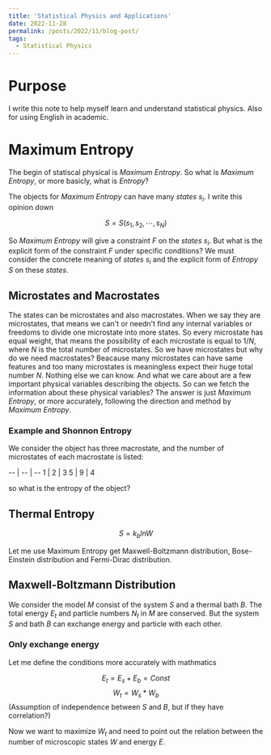 ```yaml
---
title: 'Statistical Physics and Applications'
date: 2022-11-28
permalink: /posts/2022/11/blog-post/
tags:
  - Statistical Physics
---
```


# Purpose

I write this note to help myself learn and understand statistical physics. Also for using English in academic.

# Maximum Entropy

The begin of statiscal physical is *Maximum Entropy*. So what is *Maximum Entropy*, or more basicly, what is *Entropy*?

The objects for *Maximum Entropy* can have many *states* ${s_i}$. I write this opinion down

$$S = S(s_1,s_2,\cdots,s_N)$$

So *Maximum Entropy* will give a constraint *F* on the *states* ${s_i}$. But what is the explicit form of the constraint *F* under specific conditions? We must consider the concrete meaning of *states* ${s_i}$ and the explicit form of *Entropy* $S$ on these *states*.

## Microstates and Macrostates

The states can be microstates and also macrostates. When we say they are microstates, that means we can't or needn't find any internal variables or freedoms to divide one microstate into more states. So every microstate has equal weight, that means the possibility of each microstate is equal to $1/N$, where $N$ is the total number of microstates. So we have microstates but why do we need macrostates? Beacause many microstates can have same features and too many microstates is meaningless expect their huge total number $N$. Nothing else we can know. And what we care about are a few important physical variables describing the objects. So can we fetch the information about these physical variables? The answer is just *Maximum Entropy*, or more accurately, following the direction and method by *Maximum Entropy*.

### Example and Shonnon Entropy

We consider the object has three macrostate, and the number of microstates of each macrostate is listed:


 -- | -- | -- 
 1 | 2 | 3 
 5 | 9 | 4 

so what is the entropy of the object?

## Thermal Entropy

$$S=k_blnW$$

Let me use Maximum Entropy get Maxwell-Boltzmann distribution, Bose-Einstein distribution and Fermi-Dirac distribution.

## Maxwell-Boltzmann Distribution

We consider the model *M* consist of the system *S* and a thermal bath *B*. The total energy $E_t$ and particle numbers $N_t$ in *M* are conserved. But the system *S* and bath *B* can exchange energy and particle with each other.

### Only exchange energy

Let me define the conditions more accurately with mathmatics

$$E_t = E_s + E_b = Const$$
$$W_t = W_s*W_b$$(Assumption of independence between *S* and *B*, but if they have correlation?)

Now we want to maximize $W_t$ and need to point out the relation between the number of microscopic states $W$ and energy $E$.
